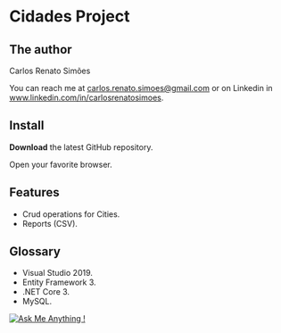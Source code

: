 # Cidades Project


## The author
Carlos Renato Simões

You can reach me at carlos.renato.simoes@gmail.com or on Linkedin in www.linkedin.com/in/carlosrenatosimoes.


## Install            

**Download** the latest GitHub repository.

Open your favorite browser.


## Features

- Crud operations for Cities.
- Reports (CSV).

## Glossary 

- Visual Studio 2019.
- Entity Framework 3.
- .NET Core 3.
- MySQL.




[![Ask Me Anything !](https://img.shields.io/badge/Ask%20me-anything-1abc9c.svg)](https://github.com/carsimoes/)
